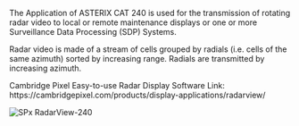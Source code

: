 <p>The Application of ASTERIX CAT 240 is used for the transmission of rotating radar video to local or remote maintenance displays or one or more Surveillance Data Processing (SDP) Systems.</p>
<p>Radar video is made of a stream of cells grouped by radials (i.e. cells of the same azimuth) sorted by increasing range. Radials are transmitted by increasing azimuth.</p>

<p>Cambridge Pixel Easy-to-use Radar Display Software Link:
  https://cambridgepixel.com/products/display-applications/radarview/</p>

![SPx RadarView-240](https://github.com/walidbadar/Asterix-CAT-240-Generator/assets/81442784/a939f47b-a936-488a-ba7f-beebf8e4bacd)
